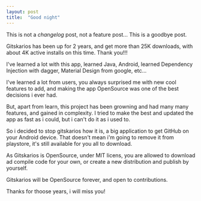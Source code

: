 ```yaml
---
layout: post
title:  "Good night"
---
```

This is not a *changelog* post, not a feature post... This is a goodbye post.

Gitskarios has been up for 2 years, and get more than 25K downloads, with about 4K active installs on this time. Thank you!!!

I've learned a lot with this app, learned Java, Android, learned Dependency Injection with dagger, Material Design from google, etc...

I've learned a lot from users, you always surprised me with new cool features to add, and making the app OpenSource was one of the best decisions i ever had.

But, apart from learn, this project has been growning and had many many features, and gained in complexity. I tried to make the best and updated the app as fast as i could, but i can't do it as i used to.

So i decided to stop gitskarios how it is, a big application to get GitHub on your Android device. That doesn't mean i'm going to remove it from playstore, it's still available for you all to download.

As Gitskarios is OpenSource, under MIT licens, you are allowed to download ad compile code for your own, or create a new distribution and publish by yourself.

Gitskarios will be OpenSource forever, and open to contributions.

Thanks for thoose years, i will miss you!
